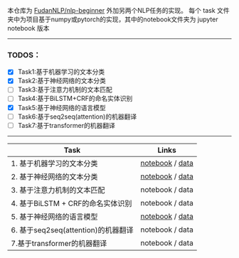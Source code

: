 本仓库为 [FudanNLP/nlp-beginner](https://github.com/FudanNLP/nlp-beginner) 外加另两个NLP任务的实现。
每个 task 文件夹中为项目基于numpy或pytorch的实现，其中的notebook文件夹为 jupyter notebook 版本

------
### TODOS：
- [x] Task1:基于机器学习的文本分类
- [x] Task2:基于神经网络的文本分类
- [ ] Task3:基于注意力机制的文本匹配
- [ ] Task4:基于BiLSTM+CRF的命名实体识别
- [x] Task5:基于神经网络的语言模型
- [ ] Task6:基于seq2seq(attention)的机器翻译
- [ ] Task7:基于transformer的机器翻译

------

| Task                                | Links          |
| ----------------------------------- | -------------- |
| 1. 基于机器学习的文本分类           | [notebook](https://nbviewer.jupyter.org/github/gjt9274/NLP-Project/blob/master/task1/notebook/%E5%9F%BA%E4%BA%8E%E6%9C%BA%E5%99%A8%E5%AD%A6%E4%B9%A0%E7%9A%84%E6%96%87%E6%9C%AC%E5%88%86%E7%B1%BB.ipynb) / [data](https://kesci-datasets.s3.cn-north-1.amazonaws.com.cn/data9016.zip?X-Amz-Algorithm=AWS4-HMAC-SHA256&X-Amz-Credential=AKIAO66SICIVCILDTITQ%2F20200809%2Fcn-north-1%2Fs3%2Faws4_request&X-Amz-Date=20200809T142224Z&X-Amz-Expires=3600&X-Amz-SignedHeaders=host&X-Amz-Signature=2eae0fc741bc413a8bf29f07e613055e815e92b9cd85ecfad5c72ecc515c4fa2) |
| 2. 基于神经网络的文本分类           | [notebook](https://nbviewer.jupyter.org/github/gjt9274/NLP-Project/blob/master/task2/notebook/%E5%9F%BA%E4%BA%8E%E6%B7%B1%E5%BA%A6%E5%AD%A6%E4%B9%A0%E7%9A%84%E6%96%87%E6%9C%AC%E5%88%86%E7%B1%BB.ipynb) / [data](https://kesci-datasets.s3.cn-north-1.amazonaws.com.cn/data9016.zip?X-Amz-Algorithm=AWS4-HMAC-SHA256&X-Amz-Credential=AKIAO66SICIVCILDTITQ%2F20200809%2Fcn-north-1%2Fs3%2Faws4_request&X-Amz-Date=20200809T142224Z&X-Amz-Expires=3600&X-Amz-SignedHeaders=host&X-Amz-Signature=2eae0fc741bc413a8bf29f07e613055e815e92b9cd85ecfad5c72ecc515c4fa2) |
| 3. 基于注意力机制的文本匹配         | notebook / data |
| 4. 基于BiLSTM + CRF的命名实体识别   | notebook / data |
| 5. 基于神经网络的语言模型           | [notebook](https://nbviewer.jupyter.org/github/gjt9274/NLP-Project/blob/master/task5/notebook/%E5%9F%BA%E4%BA%8E%E6%B7%B1%E5%BA%A6%E5%AD%A6%E4%B9%A0%E7%9A%84%E8%AF%AD%E8%A8%80%E6%A8%A1%E5%9E%8B.ipynb) / [data](#) |
| 6. 基于seq2seq(attention)的机器翻译 | notebook / data |
| 7.基于transformer的机器翻译         | notebook / data |